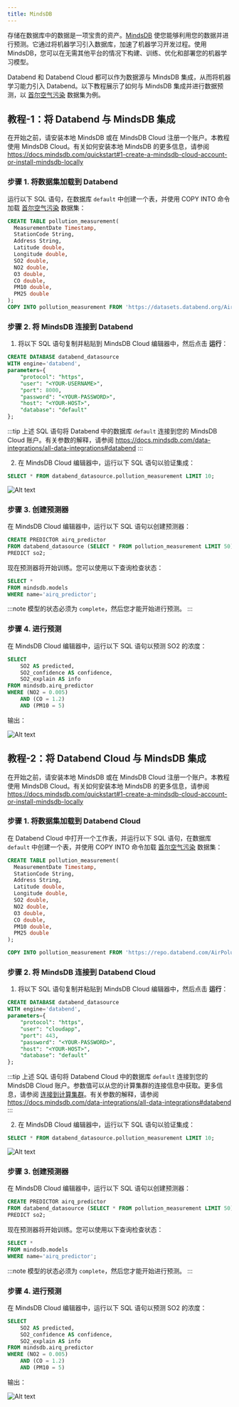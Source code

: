 ```yaml
---
title: MindsDB
---
```


存储在数据库中的数据是一项宝贵的资产。[MindsDB](https://mindsdb.com/) 使您能够利用您的数据并进行预测。它通过将机器学习引入数据库，加速了机器学习开发过程。使用 MindsDB，您可以在无需其他平台的情况下构建、训练、优化和部署您的机器学习模型。

Databend 和 Databend Cloud 都可以作为数据源与 MindsDB 集成，从而将机器学习能力引入 Databend。以下教程展示了如何与 MindsDB 集成并进行数据预测，以 [首尔空气污染](https://www.kaggle.com/datasets/bappekim/air-pollution-in-seoul) 数据集为例。

## 教程-1：将 Databend 与 MindsDB 集成

在开始之前，请安装本地 MindsDB 或在 MindsDB Cloud 注册一个账户。本教程使用 MindsDB Cloud。有关如何安装本地 MindsDB 的更多信息，请参阅 https://docs.mindsdb.com/quickstart#1-create-a-mindsdb-cloud-account-or-install-mindsdb-locally

### 步骤 1. 将数据集加载到 Databend

运行以下 SQL 语句，在数据库 `default` 中创建一个表，并使用 COPY INTO 命令加载 [首尔空气污染](https://www.kaggle.com/datasets/bappekim/air-pollution-in-seoul) 数据集：

```sql
CREATE TABLE pollution_measurement(
  MeasurementDate Timestamp,
  StationCode String,
  Address String,
  Latitude double,
  Longitude double,
  SO2 double,
  NO2 double,
  O3 double,
  CO double,
  PM10 double,
  PM25 double
);
COPY INTO pollution_measurement FROM 'https://datasets.databend.org/AirPolutionSeoul/Measurement_summary.csv' file_format=(type='CSV' skip_header=1);
```

### 步骤 2. 将 MindsDB 连接到 Databend

1. 将以下 SQL 语句复制并粘贴到 MindsDB Cloud 编辑器中，然后点击 **运行**：

```sql
CREATE DATABASE databend_datasource
WITH engine='databend',
parameters={
    "protocol": "https",
    "user": "<YOUR-USERNAME>",
    "port": 8000,
    "password": "<YOUR-PASSWORD>",
    "host": "<YOUR-HOST>",
    "database": "default"
};
```

:::tip
上述 SQL 语句将 Databend 中的数据库 `default` 连接到您的 MindsDB Cloud 账户。有关参数的解释，请参阅 https://docs.mindsdb.com/data-integrations/all-data-integrations#databend
:::

2. 在 MindsDB Cloud 编辑器中，运行以下 SQL 语句以验证集成：

```sql
SELECT * FROM databend_datasource.pollution_measurement LIMIT 10;
```

![Alt text](/img/integration/mindsdb-verify.png)

### 步骤 3. 创建预测器

在 MindsDB Cloud 编辑器中，运行以下 SQL 语句以创建预测器：

```sql
CREATE PREDICTOR airq_predictor
FROM databend_datasource (SELECT * FROM pollution_measurement LIMIT 50)
PREDICT so2;
```

现在预测器将开始训练。您可以使用以下查询检查状态：

```sql
SELECT *
FROM mindsdb.models
WHERE name='airq_predictor';
```

:::note
模型的状态必须为 `complete`，然后您才能开始进行预测。
:::

### 步骤 4. 进行预测

在 MindsDB Cloud 编辑器中，运行以下 SQL 语句以预测 SO2 的浓度：

```sql
SELECT
    SO2 AS predicted,
    SO2_confidence AS confidence,
    SO2_explain AS info
FROM mindsdb.airq_predictor
WHERE (NO2 = 0.005)
    AND (CO = 1.2)
    AND (PM10 = 5)
```

输出：

![Alt text](/img/integration/mindsdb-predict.png)

## 教程-2：将 Databend Cloud 与 MindsDB 集成

在开始之前，请安装本地 MindsDB 或在 MindsDB Cloud 注册一个账户。本教程使用 MindsDB Cloud。有关如何安装本地 MindsDB 的更多信息，请参阅 https://docs.mindsdb.com/quickstart#1-create-a-mindsdb-cloud-account-or-install-mindsdb-locally

### 步骤 1. 将数据集加载到 Databend Cloud

在 Databend Cloud 中打开一个工作表，并运行以下 SQL 语句，在数据库 `default` 中创建一个表，并使用 COPY INTO 命令加载 [首尔空气污染](https://www.kaggle.com/datasets/bappekim/air-pollution-in-seoul) 数据集：

```sql
CREATE TABLE pollution_measurement(
  MeasurementDate Timestamp,
  StationCode String,
  Address String,
  Latitude double,
  Longitude double,
  SO2 double,
  NO2 double,
  O3 double,
  CO double,
  PM10 double,
  PM25 double
);

COPY INTO pollution_measurement FROM 'https://repo.databend.com/AirPolutionSeoul/Measurement_summary.csv' file_format=(type='CSV' skip_header=1);
```

### 步骤 2. 将 MindsDB 连接到 Databend Cloud

1. 将以下 SQL 语句复制并粘贴到 MindsDB Cloud 编辑器中，然后点击 **运行**：

```sql
CREATE DATABASE databend_datasource
WITH engine='databend',
parameters={
    "protocol": "https",
    "user": "cloudapp",
    "port": 443,
    "password": "<YOUR-PASSWORD>",
    "host": "<YOUR-HOST>",
    "database": "default"
};
```

:::tip
上述 SQL 语句将 Databend Cloud 中的数据库 `default` 连接到您的 MindsDB Cloud 账户。参数值可以从您的计算集群的连接信息中获取。更多信息，请参阅 [连接到计算集群](/guides/cloud/using-databend-cloud/warehouses#connecting)。有关参数的解释，请参阅 https://docs.mindsdb.com/data-integrations/all-data-integrations#databend
:::

2. 在 MindsDB Cloud 编辑器中，运行以下 SQL 语句以验证集成：

```sql
SELECT * FROM databend_datasource.pollution_measurement LIMIT 10;
```

![Alt text](@site/static/img/documents/BI/mindsdb-verify.png)

### 步骤 3. 创建预测器

在 MindsDB Cloud 编辑器中，运行以下 SQL 语句以创建预测器：

```sql
CREATE PREDICTOR airq_predictor
FROM databend_datasource (SELECT * FROM pollution_measurement LIMIT 50)
PREDICT so2;
```

现在预测器将开始训练。您可以使用以下查询检查状态：

```sql
SELECT *
FROM mindsdb.models
WHERE name='airq_predictor';
```

:::note
模型的状态必须为 `complete`，然后您才能开始进行预测。
:::

### 步骤 4. 进行预测

在 MindsDB Cloud 编辑器中，运行以下 SQL 语句以预测 SO2 的浓度：

```sql
SELECT
    SO2 AS predicted,
    SO2_confidence AS confidence,
    SO2_explain AS info
FROM mindsdb.airq_predictor
WHERE (NO2 = 0.005)
    AND (CO = 1.2)
    AND (PM10 = 5)
```

输出：

![Alt text](@site/static/img/documents/BI/mindsdb-predict.png)
